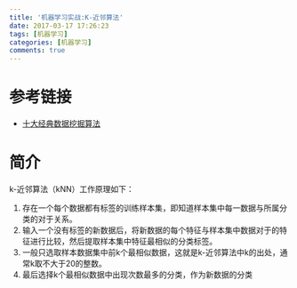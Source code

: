 ```yaml
---
title: '机器学习实战:K-近邻算法'
date: 2017-03-17 17:26:23
tags: [机器学习]
categories: [机器学习]
comments: true
---
```

# 参考链接
* [十大经典数据挖掘算法](http://www.cnblogs.com/en-heng/p/5000628.html)
<!-- more -->
# 简介
k-近邻算法（kNN）工作原理如下：

1. 存在一个每个数据都有标签的训练样本集，即知道样本集中每一数据与所属分类的对于关系。
1. 输入一个没有标签的新数据后，将新数据的每个特征与样本集中数据对于的特征进行比较，然后提取样本集中特征最相似的分类标签。
1. 一般只选取样本数据集中前k个最相似数据，这就是k-近邻算法中k的出处，通常k取不大于20的整数。
1. 最后选择k个最相似数据中出现次数最多的分类，作为新数据的分类


